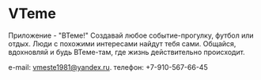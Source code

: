 # VTeme
Приложение - "ВТеме!"
Создавай любое событие-прогулку, футбол или отдых. Люди с похожими интересами найдут тебя сами. Общайся, вдохновляй и будь ВТеме-там, где жизнь действительно происходит.

e-mail: vmeste1981@yandex.ru.
телефон: +7-910-567-66-45
